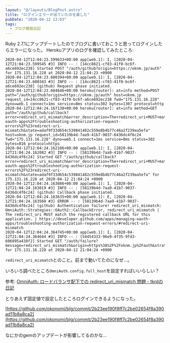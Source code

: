 ```yaml
---
layout: "@/layouts/BlogPost.astro"
title: "ログインエラーが出ていたのを直した"
pubDate: "2020-04-12 13:03"
tags:
  - ブログ開発日記
---
```


Ruby 2.7.1にアップデートしたのでブログに書いておこうと思ってログインしたらエラーになった。
Herokuアプリのログを確認してみたところ:

```
2020-04-12T12:04:23.599633+00:00 app[web.1]: I, [2020-04-12T21:04:23.599545 #3] INFO -- : [14cc8621-cf83-41f0-bc6f-a6ce692ec238] Started POST "/auth/github?origin=https://oknm.jp/auth" for 175.131.16.228 at 2020-04-12 21:04:23 +0900
2020-04-12T12:04:23.600394+00:00 app[web.1]: I, [2020-04-12T21:04:23.600343 #3] INFO -- : [14cc8621-cf83-41f0-bc6f-a6ce692ec238] (github) Request phase initiated.
2020-04-12T12:04:23.604646+00:00 heroku[router]: at=info method=POST path="/auth/github?origin=https://oknm.jp/auth" host=oknm.jp request_id=14cc8621-cf83-41f0-bc6f-a6ce692ec238 fwd="175.131.16.228" dyno=web.1 connect=1ms service=8ms status=302 bytes=1307 protocol=http
2020-04-12T12:04:24.167130+00:00 heroku[router]: at=info method=GET path="/auth/github/callback?error=redirect_uri_mismatch&error_description=The+redirect_uri+MUST+match+the+registered+callback+URL+for+this+application.&error_uri=https%3A%2F%2Fdeveloper.github.com%2Fapps%2Fmanaging-oauth-apps%2Ftroubleshooting-authorization-request-errors%2F%23redirect-uri-mismatch&state=adaf9f33d654c539841482c559e8b4b77c46a2f239aa5efa" host=oknm.jp request_id=58139b4d-7aa9-41b7-9037-6436dc4f6c24 fwd="175.131.16.228" dyno=web.1 connect=1ms service=8ms status=302 bytes=816 protocol=https
2020-04-12T12:04:24.162186+00:00 app[web.1]: I, [2020-04-12T21:04:24.162082 #3] INFO -- : [58139b4d-7aa9-41b7-9037-6436dc4f6c24] Started GET "/auth/github/callback?error=redirect_uri_mismatch&error_description=The+redirect_uri+MUST+match+the+registered+callback+URL+for+this+application.&error_uri=https%3A%2F%2Fdeveloper.github.com%2Fapps%2Fmanaging-oauth-apps%2Ftroubleshooting-authorization-request-errors%2F%23redirect-uri-mismatch&state=adaf9f33d654c539841482c559e8b4b77c46a2f239aa5efa" for 175.131.16.228 at 2020-04-12 21:04:24 +0900
2020-04-12T12:04:24.163086+00:00 app[web.1]: I, [2020-04-12T21:04:24.163019 #3] INFO -- : [58139b4d-7aa9-41b7-9037-6436dc4f6c24] (github) Callback phase initiated.
2020-04-12T12:04:24.163635+00:00 app[web.1]: E, [2020-04-12T21:04:24.163560 #3] ERROR -- : [58139b4d-7aa9-41b7-9037-6436dc4f6c24] (github) Authentication failure! redirect_uri_mismatch: OmniAuth::Strategies::OAuth2::CallbackError, redirect_uri_mismatch | The redirect_uri MUST match the registered callback URL for this application. | https://developer.github.com/apps/managing-oauth-apps/troubleshooting-authorization-request-errors/#redirect-uri-mismatch
2020-04-12T12:04:24.364745+00:00 app[web.1]: I, [2020-04-12T21:04:24.364644 #3] INFO -- : [54454333-96e9-4f35-9fd3-606895a438f2] Started GET "/auth/failure?message=redirect_uri_mismatch&origin=https%3A%2F%2Foknm.jp%2Fauth&strategy=github" for 175.131.16.228 at 2020-04-12 21:04:24 +0900
```

`redirect_uri_mismatch`とのこと。前まで動いてたのになぜ…。

いろいろ調べたところ`OmniAuth.config.full_host`を設定すればいいらしい？

参考: [OmniAuth: ロードバランサ配下での redirect_uri_mismatch 問題 - tkrdの日記](http://tkrd.hatenablog.com/entry/2017/07/17/140641)

とりあえず固定値で設定したところログインできるようになった。

[https://github.com/okonomi/blg/commit/2b23ee190f8ff7c2be02654f8a390ad11b8a8ca2](https://github.com/okonomi/blg/commit/2b23ee190f8ff7c2be02654f8a390ad11b8a8ca2)

なにかのgemのアップデートが影響してるのかな…
